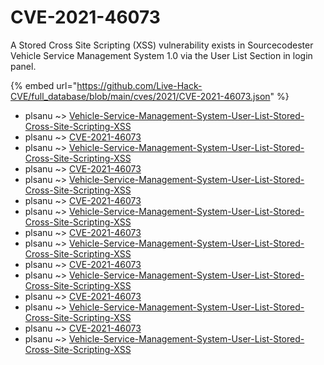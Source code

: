 # CVE-2021-46073

A Stored Cross Site Scripting (XSS) vulnerability exists in Sourcecodester Vehicle Service Management System 1.0 via the User List Section in login panel.

{% embed url="https://github.com/Live-Hack-CVE/full_database/blob/main/cves/2021/CVE-2021-46073.json" %}


* plsanu ~> [Vehicle-Service-Management-System-User-List-Stored-Cross-Site-Scripting-XSS](https://www.alice-snow.ru/2021/database/cve-2021-46073/vehicle-service-management-system-user-list-stored-cross-site-scripting-xss-plsanu)
* plsanu ~> [CVE-2021-46073](https://www.alice-snow.ru/2021/database/cve-2021-46073/cve-2021-46073-plsanu)
* plsanu ~> [Vehicle-Service-Management-System-User-List-Stored-Cross-Site-Scripting-XSS](https://www.alice-snow.ru/2021/database/cve-2021-46073/vehicle-service-management-system-user-list-stored-cross-site-scripting-xss-plsanu)
* plsanu ~> [CVE-2021-46073](https://www.alice-snow.ru/2021/database/cve-2021-46073/cve-2021-46073-plsanu)
* plsanu ~> [Vehicle-Service-Management-System-User-List-Stored-Cross-Site-Scripting-XSS](https://www.alice-snow.ru/2021/database/cve-2021-46073/vehicle-service-management-system-user-list-stored-cross-site-scripting-xss-plsanu)
* plsanu ~> [CVE-2021-46073](https://www.alice-snow.ru/2021/database/cve-2021-46073/cve-2021-46073-plsanu)
* plsanu ~> [Vehicle-Service-Management-System-User-List-Stored-Cross-Site-Scripting-XSS](https://www.alice-snow.ru/2021/database/cve-2021-46073/vehicle-service-management-system-user-list-stored-cross-site-scripting-xss-plsanu)
* plsanu ~> [CVE-2021-46073](https://www.alice-snow.ru/2021/database/cve-2021-46073/cve-2021-46073-plsanu)
* plsanu ~> [Vehicle-Service-Management-System-User-List-Stored-Cross-Site-Scripting-XSS](https://www.alice-snow.ru/2021/database/cve-2021-46073/vehicle-service-management-system-user-list-stored-cross-site-scripting-xss-plsanu)
* plsanu ~> [CVE-2021-46073](https://www.alice-snow.ru/2021/database/cve-2021-46073/cve-2021-46073-plsanu)
* plsanu ~> [Vehicle-Service-Management-System-User-List-Stored-Cross-Site-Scripting-XSS](https://www.alice-snow.ru/2021/database/cve-2021-46073/vehicle-service-management-system-user-list-stored-cross-site-scripting-xss-plsanu)
* plsanu ~> [CVE-2021-46073](https://www.alice-snow.ru/2021/database/cve-2021-46073/cve-2021-46073-plsanu)
* plsanu ~> [Vehicle-Service-Management-System-User-List-Stored-Cross-Site-Scripting-XSS](https://www.alice-snow.ru/2021/database/cve-2021-46073/vehicle-service-management-system-user-list-stored-cross-site-scripting-xss-plsanu)
* plsanu ~> [CVE-2021-46073](https://www.alice-snow.ru/2021/database/cve-2021-46073/cve-2021-46073-plsanu)
* plsanu ~> [Vehicle-Service-Management-System-User-List-Stored-Cross-Site-Scripting-XSS](https://www.alice-snow.ru/2021/database/cve-2021-46073/vehicle-service-management-system-user-list-stored-cross-site-scripting-xss-plsanu)